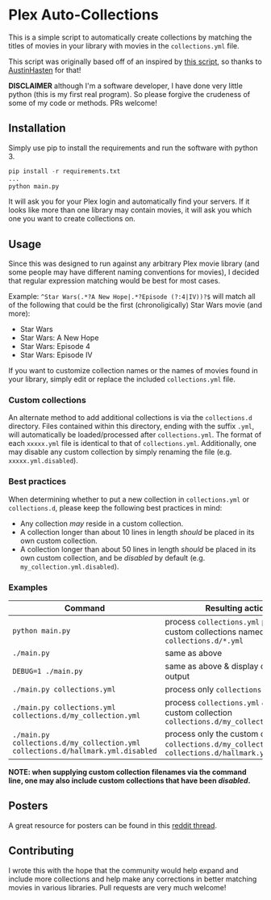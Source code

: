 # Plex Auto-Collections
This is a simple script to automatically create collections by matching the titles of movies in your library with movies in the `collections.yml` file.

This script was originally based off of an inspired by [this script](https://github.com/AustinHasten/PlexHolidays), so thanks to [AustinHasten](https://github.com/AustinHasten) for that!

**DISCLAIMER** although I'm a software developer, I have done very little python (this is my first real program). So please forgive the crudeness of some of my code or methods. PRs welcome!

## Installation
Simply use pip to install the requirements and run the software with python 3.

```python
pip install -r requirements.txt
...
python main.py
```

It will ask you for your Plex login and automatically find your servers. If it looks like more than one library may contain movies, it will ask you which one you want to create collections on.

## Usage
Since this was designed to run against any arbitrary Plex movie library (and some people may have different naming conventions for movies), I decided that regular expression matching would be best for most cases.

Example:
`^Star Wars(.*?A New Hope|.*?Episode (?:4|IV))?$` will match all of the following that could be the first (chronoligically) Star Wars movie (and more):
* Star Wars
* Star Wars: A New Hope
* Star Wars: Episode 4
* Star Wars: Episode IV

If you want to customize collection names or the names of movies found in your library, simply edit or replace the included `collections.yml` file.

### Custom collections
An alternate method to add additional collections is via the `collections.d`
directory. Files contained within this directory, ending with the suffix `.yml`,
will automatically be loaded/processed after `collections.yml`. The format of
each `xxxxx.yml` file is identical to that of `collections.yml`. Additionally, one may
disable any custom collection by simply renaming the file (e.g. `xxxxx.yml.disabled`).

### Best practices
When determining whether to put a new collection in `collections.yml` or
`collections.d`, please keep the following best practices in mind:
* Any collection _may_ reside in a custom collection.
* A collection longer than about 10 lines in length _should_ be placed in its own
  custom collection.
* A collection longer than about 50 lines in length _should_ be placed in its own
  custom collection, and be _disabled_ by default (e.g.
  `my_collection.yml.disabled`).

### Examples
| Command                                                                         | Resulting action |
| ------------------------------------------------------------------------------- | ---------------- |
| `python main.py`                                                                | process `collections.yml` plus any custom collections named `collections.d/*.yml` |
| `./main.py`                                                                     | same as above |
| `DEBUG=1 ./main.py`                                                             | same as above & display debugging output |
| `./main.py collections.yml`                                                     | process only `collections.yml` |
| `./main.py collections.yml collections.d/my_collection.yml`                     | process `collections.yml` & the custom collection `collections.d/my_collection.yml` |
| `./main.py collections.d/my_collection.yml collections.d/hallmark.yml.disabled` | process only the custom collections `collections.d/my_collection.yml` & `collections.d/hallmark.yml.disabled` |

**NOTE: when supplying custom collection filenames via the command
line, one may also include custom collections that have been _disabled_.**

## Posters

A great resource for posters can be found in this [reddit thread](https://www.reddit.com/r/PlexPosters/comments/8vny7j/an_index_of_utheo00s_473_collections_posters/).

## Contributing
I wrote this with the hope that the community would help expand and include more collections and help make any corrections in better matching movies in various libraries. Pull requests are very much welcome!
